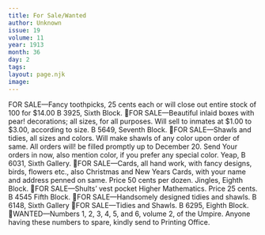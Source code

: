 ```yaml
---
title: For Sale/Wanted
author: Unknown
issue: 19
volume: 11
year: 1913
month: 36
day: 2
tags:
layout: page.njk
image:
---
```

FOR SALE—Fancy toothpicks, 25 cents each or will close out entire stock of 100 for $14.00 B 3925, Sixth Block. FOR SALE—Beautiful inlaid boxes with pear! decorations; all sizes, for all purposes. Will sell to inmates at $1.00 to $3.00, according to size. B 5649, Seventh Block. FOR SALE—Shawls and tidies, all sizes and colors. Will make shawls of any color upon order of same. All orders will! be filled promptly up to December 20. Send Your orders in now, also mention color, if you prefer any special color. Yeap, B 6031, Sixth Gallery. FOR SALE—Cards, all hand work, with fancy designs, birds, flowers etc., also Christmas and New Years Cards, with your name and address penned on same. Price 50 cents per dozen. Jingles, Eighth Block. FOR SALE—Shults’ vest pocket Higher Mathematics. Price 25 cents. B 4545 Fifth Block. FOR SALE—Handsomely designed tidies and shawls. B 6148, Sixth Gallery FOR SALE—Tidies and Shawls. B 6295, Eighth Block. WANTED—Numbers 1, 2, 3, 4, 5, and 6, volume 2, of the Umpire. Anyone having these numbers to spare, kindly send to Printing Office. 
